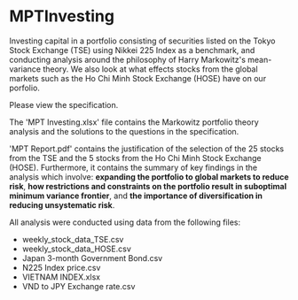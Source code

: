 # MPTInvesting
Investing capital in a portfolio consisting of securities listed on the Tokyo Stock Exchange (TSE) using Nikkei 225 Index as a benchmark, and conducting analysis around the philosophy of Harry Markowitz's mean-variance theory. We also look at what effects stocks from the global markets such as the Ho Chi Minh Stock Exchange (HOSE) have on our porfolio. 

Please view the specification.

The 'MPT Investing.xlsx' file contains the Markowitz portfolio theory analysis and the solutions to the questions in the specification.

'MPT Report.pdf' contains the justification of the selection of the 25 stocks from the TSE and the 5 stocks from the Ho Chi Minh Stock Exchange (HOSE). Furthermore, it contains the summary of key findings in the analysis which involve: **expanding the portfolio to global markets to reduce risk**, **how restrictions and constraints on the portfolio result in suboptimal minimum variance frontier**, and **the importance of diversification in reducing unsystematic risk**.

All analysis were conducted using data from the following files:
* weekly_stock_data_TSE.csv
* weekly_stock_data_HOSE.csv
* Japan 3-month Government Bond.csv
* N225 Index price.csv
* VIETNAM INDEX.xlsx
* VND to JPY Exchange rate.csv
